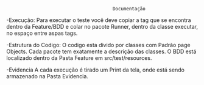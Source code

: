                                           Documentação
-Execução:
Para executar o teste você deve copiar a tag que se encontra dentro da Feature/BDD e colar no pacote Runner, dentro da classe executar, no espaço entre aspas tags.

-Estrutura do Codigo:
O codigo esta divido por classes com Padrão page Objects.
Cada pacote tem exatamente a descrição das classes.
O BDD está localizado dentro da Pasta Feature em src/test/resources.

-Evidencia
A cada execução é tirado um Print da tela, onde está sendo armazenado na Pasta Evidencia.